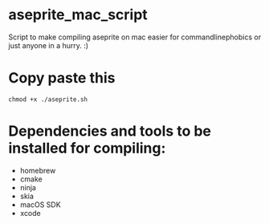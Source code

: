 # aseprite_mac_script
Script to make compiling aseprite on mac easier for commandlinephobics or just anyone in a hurry. :)

# Copy paste this
`chmod +x ./aseprite.sh`

# Dependencies and tools to be installed for compiling:
- homebrew
- cmake
- ninja
- skia
- macOS SDK
- xcode

